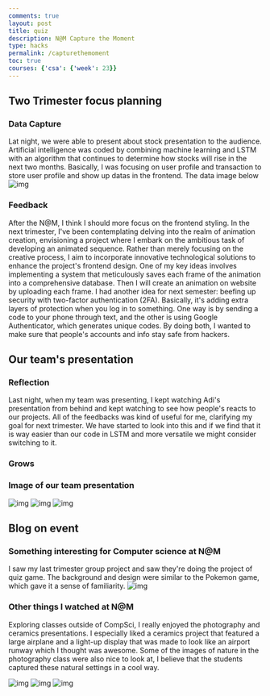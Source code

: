 ```yaml
---
comments: true
layout: post
title: quiz
description: N@M Capture the Moment
type: hacks
permalink: /capturethemoment
toc: true
courses: {'csa': {'week': 23}}
---
```


## Two Trimester focus planning
### Data Capture
Lat night, we were able to present about stock presentation to the audience. Artificial intelligence was coded by combining machine learning and LSTM with an algorithm that continues to determine how stocks will rise in the next two months. Basically, I was focusing on user profile and transaction to store user profile and show up datas in the frontend. 
The data image below
![img](./images/data.png)
### Feedback
After the N@M, I think I should more focus on the frontend styling. In the next trimester, I've been contemplating delving into the realm of animation creation, envisioning a project where I embark on the ambitious task of developing an animated sequence. Rather than merely focusing on the creative process, I aim to incorporate innovative technological solutions to enhance the project's frontend design. One of my key ideas involves implementing a system that meticulously saves each frame of the animation into a comprehensive database. Then I will create an animation on website by uploading each frame.  I had another idea for next semester: beefing up security with two-factor authentication (2FA). Basically, it's adding extra layers of protection when you log in to something. One way is by sending a code to your phone through text, and the other is using Google Authenticator, which generates unique codes. By doing both, I wanted to make sure that people's accounts and info stay safe from hackers.

## Our team's presentation
### Reflection

Last night, when my team was presenting, I kept watching Adi's presentation from behind and kept watching to see how people's reacts to our projects. All of the feedbacks was kind of useful for me, clarifying my goal for next trimester. We have started to look into this and if we find that it is way easier than our code in LSTM and more versatile we might consider switching to it. 

### Grows

### Image of our team presentation
![img](./images/img1.jpg)
![img](./images/img2.jpg)
![img](./images/img3.jpg)
## Blog on event
### Something interesting for Computer science at N@M
I saw my last trimester group project and saw they're doing the project of quiz game. The background and design were similar to the Pokemon game, which gave it a sense of familiarity. 
![img](./images/img4.jpg)
### Other things I watched at N@M
Exploring classes outside of CompSci, I really enjoyed the photography and ceramics presentations. I especially liked a ceramics project that featured a large airplane and a light-up display that was made to look like an airport runway which I thought was awesome. Some of the images of nature in the photography class were also nice to look at, I believe that the students captured these natural settings in a cool way.

![img](./images/turtle.png)
![img](./images/plan.png)
![img](./images/picture.png)
<script src="https://utteranc.es/client.js"
        repo="{{ site.github_username }}/{{ site.github_repo | default: site.baseurl | remove: "/" }}"
        issue-term="pathname"
        theme="github-light"
        crossorigin="anonymous"
        async>
</script>
